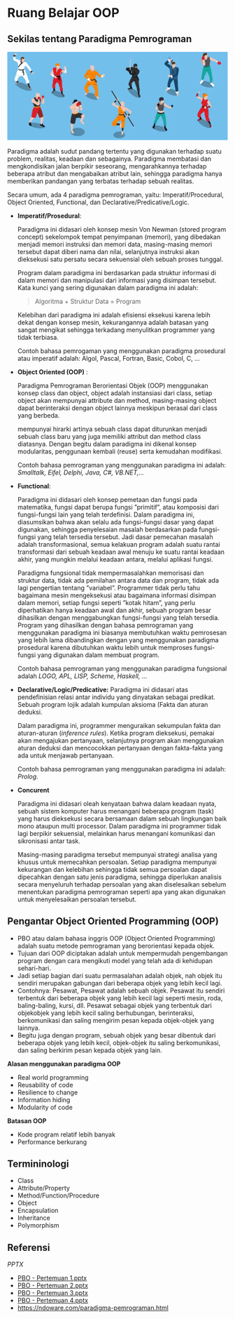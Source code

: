 # Ruang Belajar OOP

## Sekilas tentang Paradigma Pemrograman

![](images/martial-arts.webp)

Paradigma adalah sudut pandang tertentu yang digunakan terhadap suatu problem, realitas, keadaan dan sebagainya. Paradigma membatasi dan mengkondisikan jalan berpikir seseorang, mengarahkannya terhadap beberapa atribut dan mengabaikan atribut lain, sehingga paradigma hanya memberikan pandangan yang terbatas terhadap sebuah realitas.

Secara umum, ada 4 paradigma pemrograman, yaitu: Imperatif/Procedural, Object Oriented, Functional, dan Declarative/Predicative/Logic.

* **Imperatif/Prosedural**:
  
  Paradigma ini didasari oleh konsep mesin Von Newman (stored program concept) sekelompok tempat penyimpanan (memori), yang dibedakan menjadi memori instruksi dan memori data, masing-masing memori tersebut dapat diberi nama dan nilai, selanjutnya instruksi akan dieksekusi satu persatu secara sekuensial oleh sebuah proses tunggal.

  Program dalam paradigma ini berdasarkan pada struktur informasi di dalam memori dan manipulasi dari informasi yang disimpan tersebut. Kata kunci yang sering digunakan dalam paradigma ini adalah:

  > Algoritma + Struktur Data = Program

  Kelebihan dari paradigma ini adalah efisiensi eksekusi karena lebih dekat dengan konsep mesin, kekurangannya adalah batasan yang sangat mengikat sehingga terkadang menyulitkan programmer yang tidak terbiasa.

  Contoh bahasa pemrogaman yang menggunakan paradigma prosedural atau imperatif adalah: Algol, Pascal, Fortran, Basic, Cobol, C, ...
  
* **Object Oriented (OOP)** :
  
  Paradigma Pemrograman Berorientasi Objek (OOP) menggunakan konsep class dan object, object adalah instansiasi dari class, setiap object akan mempunyai attribute dan method, masing-masing object dapat berinteraksi dengan object lainnya meskipun berasal dari class yang berbeda.

  mempunyai hirarki artinya sebuah class dapat diturunkan menjadi sebuah class baru yang juga memiliki attribut dan method class diatasnya. Dengan begitu dalam paradigma ini dikenal konsep modularitas, penggunaan kembali (reuse) serta kemudahan modifikasi.

  Contoh bahasa pemrograman yang menggunakan paradigma ini adalah: _Smalltalk, Eifel, Delphi, Java, C#, VB.NET,..._

* **Functional**:
  
  Paradigma ini didasari oleh konsep pemetaan dan fungsi pada matematika, fungsi dapat berupa fungsi ”primitif”, atau komposisi dari fungsi-fungsi lain yang telah terdefinisi. Dalam paradigma ini, diasumsikan bahwa akan selalu ada fungsi-fungsi dasar yang dapat digunakan, sehingga penyelesaian masalah berdasarkan pada fungsi-fungsi yang telah tersedia tersebut. Jadi dasar pemecahan masalah adalah transformasional, semua kelakuan program adalah suatu rantai transformasi dari sebuah keadaan awal menuju ke suatu rantai keadaan akhir, yang mungkin melalui keadaan antara, melalui aplikasi fungsi.

  Paradigma fungsional tidak mempermasalahkan memorisasi dan struktur data, tidak ada pemilahan antara data dan program, tidak ada lagi pengertian tentang ”variabel”. Programmer tidak perlu tahu bagaimana mesin mengeksekusi atau bagaimana informasi disimpan dalam memori, setiap fungsi seperti ”kotak hitam”, yang perlu diperhatikan hanya keadaan awal dan akhir, sebuah program besar dihasilkan dengan menggabungkan fungsi-fungsi yang telah tersedia. Program yang dihasilkan dengan bahasa pemrograman yang menggunakan paradigma ini biasanya membutuhkan waktu pemrosesan yang lebih lama dibandingkan dengan yang menggunakan paradigma prosedural karena dibutuhkan waktu lebih untuk memproses fungsi-fungsi yang digunakan dalam membuat program.

  Contoh bahasa pemrograman yang menggunakan paradigma fungsional adalah _LOGO, APL, LISP, Scheme, Haskell, ..._

* **Declarative/Logic/Predicative:**
  Paradigma ini didasari atas pendefinisian relasi antar individu yang dinyatakan sebagai predikat. Sebuah program lojik adalah kumpulan aksioma (Fakta dan aturan deduksi.

  Dalam paradigma ini, programmer menguraikan sekumpulan fakta dan aturan-aturan (_inference rules_). Ketika program dieksekusi, pemakai akan mengajukan pertanyaan, selanjutnya program akan menggunakan aturan deduksi dan mencocokkan pertanyaan dengan fakta-fakta yang ada untuk menjawab pertanyaan.

  Contoh bahasa pemrograman yang menggunakan paradigma ini adalah: _Prolog_.

* **Concurent**
  
  Paradigma ini didasari oleah kenyataan bahwa dalam keadaan nyata, sebuah sistem komputer harus menangani beberapa program (task) yang harus dieksekusi secara bersamaan dalam sebuah lingkungan baik mono ataupun multi processor. Dalam paradigma ini programmer tidak lagi berpikir sekuensial, melainkan harus menangani komunikasi dan sikronisasi antar task.

  Masing-masing paradigma tersebut mempunyai strategi analisa yang khusus untuk memecahkan persoalan. Setiap paradigma mempunyai kekurangan dan kelebihan sehingga tidak semua persoalan dapat dipecahkan dengan satu jenis paradigma, sehingga diperlukan analisis secara menyeluruh terhadap persoalan yang akan diselesaikan sebelum menentukan paradigma pemrograman seperti apa yang akan digunakan untuk menyelesaikan persoalan tersebut.


## Pengantar Object Oriented Programming (OOP)
* PBO atau dalam bahasa inggris OOP (Object Oriented Programming) adalah suatu metode pemrograman yang berorientasi kepada objek.
* Tujuan dari OOP diciptakan adalah untuk mempermudah pengembangan program dengan cara mengikuti model yang telah ada di kehidupan sehari-hari.
* Jadi setiap bagian dari suatu permasalahan adalah objek, nah objek itu sendiri merupakan gabungan dari beberapa objek yang lebih kecil lagi.
* Contohnya: Pesawat, Pesawat adalah sebuah objek. Pesawat itu sendiri terbentuk dari beberapa objek yang lebih kecil lagi seperti mesin, roda, baling-baling, kursi, dll. Pesawat sebagai objek yang terbentuk dari objekobjek yang lebih kecil saling berhubungan, berinteraksi, berkomunikasi dan saling mengirim pesan kepada objek-objek yang lainnya.
* Begitu juga dengan program, sebuah objek yang besar dibentuk dari beberapa objek yang lebih kecil, objek-objek itu saling berkomunikasi, dan saling berkirim pesan kepada objek yang lain.

**Alasan menggunakan paradigma OOP**
* Real world programming
* Reusability of code
* Resilience to change
* Information hiding
* Modularity of code

**Batasan OOP**
* Kode program relatif lebih banyak
* Performance berkurang

## Termininologi
* Class
* Attribute/Property
* Method/Function/Procedure
* Object
* Encapsulation
* Inheritance
* Polymorphism


## Referensi

*PPTX*
- [PBO - Pertemuan 1.pptx](../pptx/pbo-pertemuan-1.pptx)
- [PBO - Pertemuan 2.pptx](../pptx/pbo-pertemuan-2.pptx)
- [PBO - Pertemuan 3.pptx](../pptx/pbo-pertemuan-3.pptx)
- [PBO - Pertemuan 4.pptx](../pptx/pbo-pertemuan-4.pptx)
- https://ndoware.com/paradigma-pemrograman.html